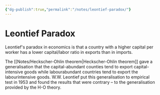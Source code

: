 ```yaml
---
{"dg-publish":true,"permalink":"/notes/leontief-paradox/"}
---
```



# Leontief Paradox

Leontief's paradox in economics is that a country with a higher capital per worker has a lower capital/labor ratio in exports than in imports.

The [[Notes/Heckscher-Ohlin theorem\|Heckscher-Ohlin theorem]] gave a generalisation that the capital-abundant counties tend to export capital-intensive goods while labourabundant countries tend to export the labourintensive goods. W.W. Leontief put this generalisation to empirical test in 1953 and found the results that were contrary – to the generalisation provided by the H-O theory.